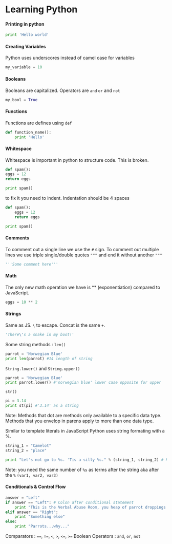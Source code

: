 # Learning Python

#### Printing in python
```py
print 'Hello world'
```

#### Creating Variables
Python uses underscores instead of camel case for variables
```py
my_variable = 10
```

#### Booleans
Booleans are capitalized. Operators are `and` `or` and `not`
```py
my_bool = True
```

#### Functions
Functions are defines using `def`
```py
def function_name():
    print 'Hello'
```

#### Whitespace
Whitespace is important in python to structure code. This is broken.
```py
def spam():
eggs = 12
return eggs

print spam()
```

to fix it you need to indent. Indentation should be 4 spaces
```py
def spam():
    eggs = 12
    return eggs

print spam()
```

#### Comments
To comment out a single line we use the `#` sign. To comment out multiple lines we use triple single/double quotes `"""` and end it without another `"""`
```py
'''Some comment here'''
```

#### Math
The only new math operation we have is ** (exponentiation) compared to JavaScript.
```py
eggs = 10 ** 2
```

#### Strings
Same as JS. `\` to escape. Concat is the same `+`.
```py
'There\'s a snake in my boot!'
```
Some string methods :
`len()`
```py
parrot = 'Norwegian Blue'
print len(parrot) #14 length of string
```
`String.lower()` and `String.upper()`
```py
parrot = 'Norwegian Blue'
print parrot.lower() #'norwegian blue' lower case opposite for upper
```
`str()`
```py
pi = 3.14
print st(pi) #'3.14' as a string
```
Note: Methods that dot are methods only available to a specific data type. Methods that you envelop in parens apply to more than one data type.

Similar to template literals in JavaScript Python uses string formating with a %.
```py
string_1 = "Camelot"
string_2 = "place"

print "Let's not go to %s. 'Tis a silly %s." % (string_1, string_2) # Prints Let's not go to Camelot. 'Tis a silly place.
```
Note: you need the same number of `%s` as terms after the string aka after the `%` `(var1, var2, var3)`

#### Conditionals & Control Flow
```py
answer = "Left"
if answer == "Left": # Colon after conditional statement
    print "This is the Verbal Abuse Room, you heap of parrot droppings!"
elif answer == "Right":
    print "Something else"
else:
    print "Parrots...why..."
```
Comparators : `==`, `!=`, `<`, `>`, `<=`, `>=`
Boolean Operators : `and`, `or`, `not`
